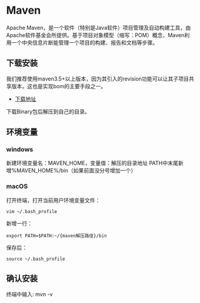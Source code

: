 # Maven

Apache Maven，是一个软件（特别是Java软件）项目管理及自动构建工具，由Apache软件基金会所提供。基于项目对象模型（缩写：POM）概念，Maven利用一个中央信息片断能管理一个项目的构建、报告和文档等步骤。

## 下载安装

我们推荐使用maven3.5+以上版本，因为其引入的revision功能可以让其子项目共享版本，这也是实现bom的主要手段之一。

- [下载地址](http://maven.apache.org/download.cgi)

下载Binary包后解压到自己的目录。

## 环境变量
### windows
新建环境变量名：MAVEN_HOME，变量值：解压的目录地址
PATH中末尾新增%MAVEN_HOME%/bin（如果前面没分号增加一个）

### macOS

打开终端，打开当前用户环境变量文件：

```
vim ~/.bash_profile
```

新增一行：

```
export PATH=$PATH:~/{maven解压路径}/bin
```

保存后：

```
source ~/.bash_profile
```

## 确认安装

终端中输入: mvn -v
